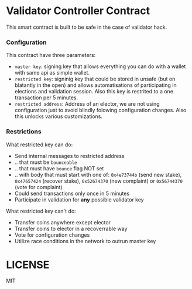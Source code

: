 # Validator Controller Contract

This smart contract is built to be safe in the case of validator hack. 

### Configuration
This contract have three parameters:

* `master key`: signing key that allows everything you can do with a wallet with same api as simple wallet.
* `restricted key`: signinig key that could be stored in unsafe (but on blatantly in the open) and allows automatisations of participating
  in elections and validation session. Also this key is restrited to a one transaction per 5 minutes.
* `restricted address`: Address of an elector, we are not using configuration just to avoid blindly folowing configuration changes. Also this unlocks various customizations.

### Restrictions

What restricted key can do:

* Send internal messages to restricted address
* .. that must be `bounceable`
* .. that must have `bounce` flag NOT set
* .. with body that must start with one of: `0x4e73744b` (send new stake), `0x47657424` (recover stake), `0x52674370` (new complaint) or `0x56744370` (vote for complaint)
* Could send transactions only once in 5 minutes
* Participate in validation for **any** possible validator key

What restricted key can't do:

* Transfer coins anywhere except elector
* Transfer coins to elector in a recoverrable way
* Vote for configuration changes
* Utilize race conditions in the network to outrun master key

# LICENSE
MIT